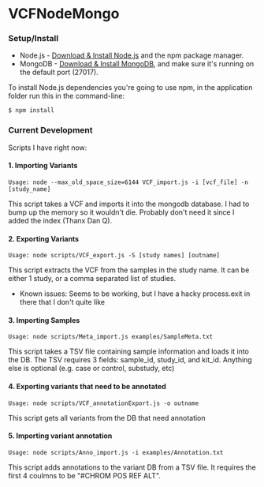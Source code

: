 # VCFNodeMongo

### Setup/Install

* Node.js - [Download & Install Node.js](http://www.nodejs.org/download/) and the npm package manager.
* MongoDB - [Download & Install MongoDB](http://www.mongodb.org/downloads), and make sure it's running on the default port (27017).

To install Node.js dependencies you're going to use npm, in the application folder run this in the command-line:
```
$ npm install
```


### Current Development

Scripts I have right now:

#### 1. Importing Variants
	
```Usage: node --max_old_space_size=6144 VCF_import.js -i [vcf_file] -n [study_name] ```

This script takes a VCF and imports it into the mongodb database.  I had to bump up the memory so it wouldn't die.  Probably don't need it since I added the index (Thanx Dan Q).

#### 2. Exporting Variants
```Usage: node scripts/VCF_export.js -S [study names] [outname] ```

This script extracts the VCF from the samples in the study name.  It can be either 1 study, or a comma separated list of studies.

* Known issues:
		Seems to be working, but I have a hacky process.exit in there that I don't quite like


#### 3. Importing Samples
```Usage: node scripts/Meta_import.js examples/SampleMeta.txt ```

This script takes a TSV file containing sample information and loads it into the DB.
The TSV requires 3 fields: sample_id, study_id, and kit_id.
Anything else is optional (e.g. case or control, substudy, etc)

#### 4. Exporting variants that need to be annotated
```Usage: node scripts/VCF_annotationExport.js -o outname ```

This script gets all variants from the DB that need annotation 

#### 5. Importing variant annotation
```Usage: node scripts/Anno_import.js -i examples/Annotation.txt ```

This script adds annotations to the variant DB from a TSV file.  It requires the first 4 coulmns to be "#CHROM POS REF ALT". 



